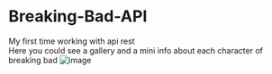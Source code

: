 # Breaking-Bad-API
My first time working with api rest  <br>
Here you could see a gallery and a mini info about each character of breaking bad
![image](https://user-images.githubusercontent.com/66080281/99196390-d8aa7b00-276a-11eb-8d4d-f9ddc25eeea5.png)
